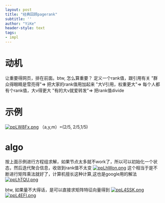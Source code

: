 ```yaml
---
layout: post
title: "经典回顾pagerank"
subtitle: ''
author: "YiKe"
header-style: text
tags:
- impl
---
```

# 动机
让重要得网页，排在前面。btw, 怎么算重要？
定义一个rank值，跟引用有关
"群众得眼睛是雪亮得"=> 把大家的rank值用加起来
"大V引用，权重更大"=> 每个人都有个rank值，大v得更大
"有的大v就爱转发"=> 把rank值divide

# 示例
[![ppLW8Fx.png](https://s1.ax1x.com/2023/04/11/ppLW8Fx.png)](https://imgse.com/i/ppLW8Fx)
（a,y,m）=(2/5, 2/5,1/5)
# algo
按上面示例进行方程组求解，如果节点太多就不work了，所以可以初始化一个状态，然后迭代聚合信息，收敛到rank值不太变
[![ppLhWon.png](https://s1.ax1x.com/2023/04/11/ppLhWon.png)](https://imgse.com/i/ppLhWon)
这个相当于是不断进行矩阵乘法就好了，计算机擅长这种计算,这也是google用的解法
[![ppLhTQU.png](https://s1.ax1x.com/2023/04/11/ppLhTQU.png)](https://imgse.com/i/ppLhTQU)


btw, 如果量不大得话，是可以直接求矩阵特征向量得到
[![ppL4SSK.png](https://s1.ax1x.com/2023/04/11/ppL4SSK.png)](https://imgse.com/i/ppL4SSK)
[![ppL4EFI.png](https://s1.ax1x.com/2023/04/11/ppL4EFI.png)](https://imgse.com/i/ppL4EFI)


